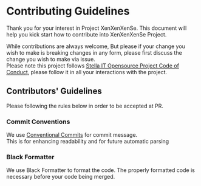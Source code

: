 # Contributing Guidelines
Thank you for your interest in Project XenXenXenSe. This document will help you kick start how to contribute into XenXenXenSe Project.

While contributions are always welcome, But please if your change you wish to make is breaking changes in any form, please first discuss the change you wish to make via issue.  
Please note this project follows [Stella IT Opensource Project Code of Conduct](CODE_OF_CONDUCT.md), please follow it in all your interactions with the project.  

## Contributors' Guidelines
Please following the rules below in order to be accepted at PR.

### Commit Conventions
We use [Conventional Commits](https://www.conventionalcommits.org/en/v1.0.0/) for commit message.  
This is for enhancing readability and for future automatic parsing 

### Black Formatter
We use Black Formatter to format the code. The properly formatted code is necessary before your code being merged.  
